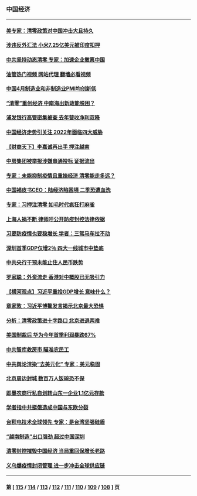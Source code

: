 ### 中国经济
---
#### [美专家：清零政策对中国冲击大且持久](../../pages/ncid283/n13724236.md?05010445) 
#### [涉违反外汇法 小米7.25亿美元被印度扣押](../../pages/ncid283/n13724194.md?05010445) 
#### [中共坚持动态清零 专家：加速企业撤离中国](../../pages/ncid283/n13724014.md?05010445) 
#### [油管热门视频 网站代理 翻墙必看视频](http://209.222.30.114:81/youtube.html?05010445)
#### [中国4月制造业和非制造业PMI均创新低](../../pages/ncid283/n13723801.md?05010445) 
#### [“清零”重创经济 中南海出新政能脱困？](../../pages/ncid283/n13723520.md?05010445) 
#### [浦发银行高管密集被查 去年营收净利双降](../../pages/ncid283/n13723731.md?05010445) 
#### [中国经济走势引关注 2022年面临四大威胁](../../pages/ncid283/n13723658.md?05010445) 
#### [【财商天下】李嘉诚再出手 押注越南](../../pages/ncid283/n13723603.md?05010445) 
#### [中房集团被举报涉嫌串通投标 证据流出](../../pages/ncid283/n13723611.md?05010445) 
#### [专家：未能抑制疫情且重挫经济 清零能走多远？](../../pages/ncid283/n13723499.md?05010445) 
#### [中国褐皮书CEO：陆经济陷困境 二季恐遭血洗](../../pages/ncid283/n13723599.md?05010445) 
#### [专家：习押注清零 如毛时代疯狂打麻雀](../../pages/ncid283/n13723589.md?05010445) 
#### [上海人祸不断 律师吁公开防疫封控法律依据](../../pages/ncid283/n13723309.md?05010445) 
#### [习要防疫情也要稳增长 学者：三驾马车拉不动](../../pages/ncid283/n13723310.md?05010445) 
#### [深圳首季GDP仅增2％ 四大一线城市中垫底](../../pages/ncid283/n13723083.md?05010445) 
#### [中共央行干预未能止住人民币跌势](../../pages/ncid283/n13723109.md?05010445) 
#### [罗家聪：外资流走 香港对中概股已无吸引力](../../pages/ncid283/n13722926.md?05010445) 
#### [【横河观点】习近平重拾GDP增长 意味什么？](../../pages/ncid283/n13722847.md?05010445) 
#### [章家敦：习近平博鳌发言揭示北京最大恐惧](../../pages/ncid283/n13722777.md?05010445) 
#### [分析：清零政策进十字路口 北京进退两难](../../pages/ncid283/n13722760.md?05010445) 
#### [美国制裁后 华为今年首季利润暴跌67%](../../pages/ncid283/n13722751.md?05010445) 
#### [中共智库救房市 瞄准农民工](../../pages/ncid283/n13722658.md?05010445) 
#### [中共舆论渲染“去美元化” 专家：美元稳固](../../pages/ncid283/n13722637.md?05010445) 
#### [北京周边封城 数百万人饭碗恐不保](../../pages/ncid283/n13722560.md?05010445) 
#### [即墨农商行私自划转山东一企业1.1亿元存款](../../pages/ncid283/n13722357.md?05010445) 
#### [学者指中共挺俄造成中国与东欧分裂](../../pages/ncid283/n13722249.md?05010445) 
#### [台积电技术全球领先 专家：是台湾坚强硅盾](../../pages/ncid283/n13722234.md?05010445) 
#### [“越南制造”出口强劲 超过中国深圳](../../pages/ncid283/n13722236.md?05010445) 
#### [清零封控摧毁中国经济 当局重回保增长老路](../../pages/ncid283/n13721951.md?05010445) 
#### [义乌爆疫情封闭管理 进一步冲击全球供应链](../../pages/ncid283/n13721924.md?05010445) 

---
#### 第 [ [115](./115.md?05010445) / [114](./114.md?05010445) / [113](./113.md?05010445) / [112](./112.md?05010445) / [111](./111.md?05010445) / [110](./110.md?05010445) / [109](./109.md?05010445) / [108](./108.md?05010445) ] 页
